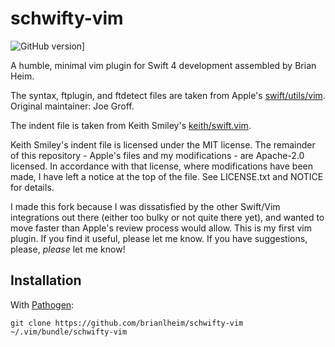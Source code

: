 schwifty-vim
============

![GitHub version](https://badge.fury.io/gh/brianlheim%2Fschwifty-vim.svg)]

A humble, minimal vim plugin for Swift 4 development assembled by Brian Heim.

The syntax, ftplugin, and ftdetect files are taken from Apple's
[swift/utils/vim](https://github.com/apple/swift). Original maintainer: Joe Groff.

The indent file is taken from Keith Smiley's [keith/swift.vim](https://github.com/keith/swift.vim).

Keith Smiley's indent file is licensed under the MIT license. The remainder of this repository -
Apple's files and my modifications - are Apache-2.0 licensed. In accordance with that license, where
modifications have been made, I have left a notice at the top of the file. See LICENSE.txt and
NOTICE for details.

I made this fork because I was dissatisfied by the other Swift/Vim integrations out there (either
too bulky or not quite there yet), and wanted to move faster than Apple's review process would
allow. This is my first vim plugin. If you find it useful, please let me know. If you have
suggestions, please, _please_ let me know!

Installation
------------

With [Pathogen](https://github.com/tpope/vim-pathogen):

    git clone https://github.com/brianlheim/schwifty-vim ~/.vim/bundle/schwifty-vim
